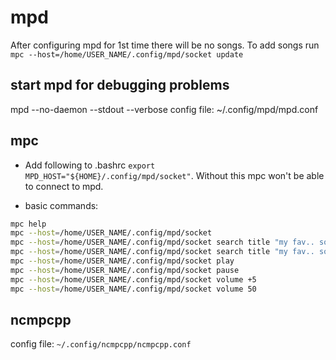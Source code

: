 # mpd

After configuring mpd for 1st time there will be no songs.
To add songs run `mpc --host=/home/USER_NAME/.config/mpd/socket update`

## start mpd for debugging problems

mpd --no-daemon --stdout --verbose
config file: ~/.config/mpd/mpd.conf

## mpc

- Add following to .bashrc `export MPD_HOST="${HOME}/.config/mpd/socket"`. Without this mpc won't be able to connect to mpd.

- basic commands:
```bash
mpc help
mpc --host=/home/USER_NAME/.config/mpd/socket
mpc --host=/home/USER_NAME/.config/mpd/socket search title "my fav.. song"
mpc --host=/home/USER_NAME/.config/mpd/socket search title "my fav.. song" | mpc --host=/home/USER_NAME/.config/mpd/socket add
mpc --host=/home/USER_NAME/.config/mpd/socket play
mpc --host=/home/USER_NAME/.config/mpd/socket pause
mpc --host=/home/USER_NAME/.config/mpd/socket volume +5
mpc --host=/home/USER_NAME/.config/mpd/socket volume 50
```


## ncmpcpp

config file: `~/.config/ncmpcpp/ncmpcpp.conf`

